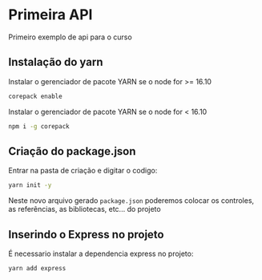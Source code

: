 # Primeira API 
Primeiro exemplo de api para o curso

## Instalação do yarn

Instalar o gerenciador de pacote YARN se o node for >= 16.10

```bash
corepack enable
```

Instalar o gerenciador de pacote YARN se o node for < 16.10

```bash
npm i -g corepack
```
## Criação do package.json

Entrar na pasta de criação e digitar o codigo:

```bash
yarn init -y
```

Neste novo arquivo gerado `package.json` poderemos colocar os controles, as referências, as bibliotecas, etc... do projeto

## Inserindo o Express no projeto

É necessario instalar a dependencia express no projeto:

```bash
yarn add express
```